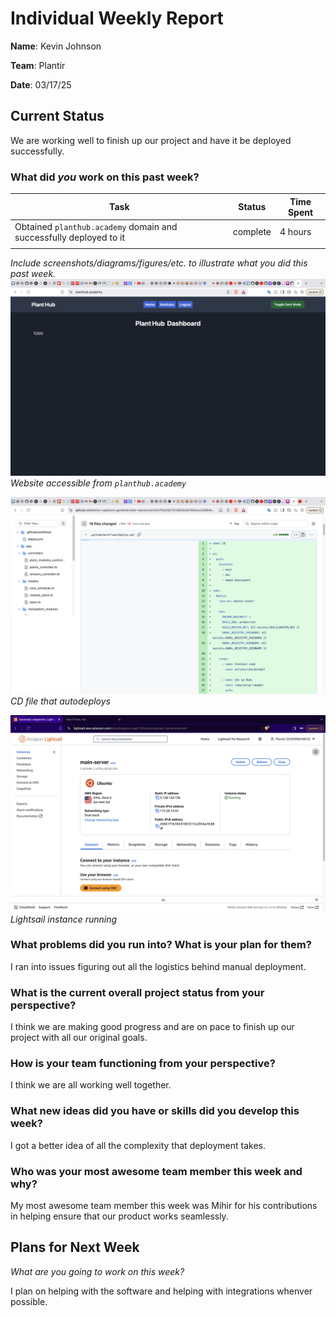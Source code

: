 # Individual Weekly Report

**Name**: Kevin Johnson

**Team**: Plantir

**Date**: 03/17/25

## Current Status

We are working well to finish up our project and have it be deployed successfully.

### What did _you_ work on this past week?

| Task | Status | Time Spent | 
| ---- | ------ | ---------- |
|  Obtained `planthub.academy` domain and successfully deployed to it   |   complete     |   4 hours  |
|      |        |            |

*Include screenshots/diagrams/figures/etc. to illustrate what you did this past week.*
![planthub.acaedmy domain](./assets/planthub.academy_domain.png)
*Website accessible from `planthub.academy`*

![CD file](./assets/cd_file.png)
*CD file that autodeploys*

![Lightsail instance running](./assets/aws_lightsail_instance.png)
*Lightsail instance running*

### What problems did you run into? What is your plan for them?

I ran into issues figuring out all the logistics behind manual deployment.

### What is the current overall project status from your perspective? 

I think we are making good progress and are on pace to finish up our project with all our original goals.

### How is your team functioning from your perspective?

I think we are all working well together.

### What new ideas did you have or skills did you develop this week?

I got a better idea of all the complexity that deployment takes.

### Who was your most awesome team member this week and why?

My most awesome team member this week was Mihir for his contributions in helping ensure that our product works seamlessly.

## Plans for Next Week

*What are you going to work on this week?*

I plan on helping with the software and helping with integrations whenver possible.
